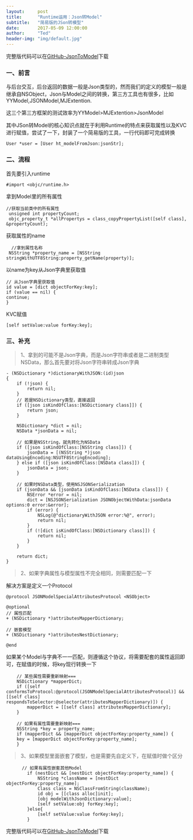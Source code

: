 ```yaml
---
layout:     post
title:      "Runtime运用：Json转Model"
subtitle:   "简易版的JSon转模型"
date:       2017-05-09 12:00:00
author:     "Ted"
header-img: "img/default.jpg"
---
```


完整版代码可以在[GitHub-JsonToModel](https://github.com/helloted/JsonToModel)下载

### 一、前言

与后台交互，后台返回的数据一般是Json类型的，然而我们的定义的模型一般是继承自NSObject，Json与Model之间的转换，第三方工具也有很多，比如YYModel,JSONModel,MJExtention.

这三个第三方框架的测试效率为YYModel>MJExtention>JsonModel

其中JSon转Model的核心知识点就在于利用Runtime的特点来获取属性以及KVC进行赋值，尝试了一下，封装了一个简易版的工具，一行代码即可完成转换

```
User *user = [User ht_modelFromJson:jsonStr];
```

### 二、流程

首先要引入runtime

```
#import <objc/runtime.h>
```

拿到Model里的所有属性

```
//获取当前类中的所有属性
 unsigned int propertyCount;
 objc_property_t *allPropertys = class_copyPropertyList([self class], &propertyCount);
```

获取属性的name

```
  //拿到属性名称
 NSString *property_name = [NSString stringWithUTF8String:property_getName(property)];
```

以name为key从Json字典里获取值

```
// 从Json字典里获取值
id value = [dict objectForKey:key];
if (value == nil) {
continue;
}
```

KVC赋值

```
[self setValue:value forKey:key];
```

### 三、补充

> 1、拿到的可能不是Json字典，而是Json字符串或者是二进制类型NSData，那么首先要对将Json字符串转成Json字典

```
- (NSDictionary *)dictionaryWithJSON:(id)json
{
    if (!json) {
        return nil;
    }
    // 若是NSDictionary类型，直接返回
    if ([json isKindOfClass:[NSDictionary class]]) {
        return json;
    }
    
    NSDictionary *dict = nil;
    NSData *jsonData = nil;
    
    // 如果是NSString，就先转化为NSData
    if ([json isKindOfClass:[NSString class]]) {
        jsonData = [(NSString *)json dataUsingEncoding:NSUTF8StringEncoding];
    } else if ([json isKindOfClass:[NSData class]]) {
        jsonData = json;
    }
    
    // 如果时NSData类型，使用NSJSONSerialization
    if (jsonData && [jsonData isKindOfClass:[NSData class]]) {
        NSError *error = nil;
        dict = [NSJSONSerialization JSONObjectWithData:jsonData options:0 error:&error];
        if (error) {
            NSLog(@"dictionaryWithJSON error:%@", error);
            return nil;
        }
        if (![dict isKindOfClass:[NSDictionary class]]) {
            return nil;
        }
    }
    
    return dict;
}
```

> 2、如果字典属性与模型属性不完全相同，则需要匹配一下

解决方案是定义一个Protocol

```
@protocol JSONModelSpecialAttributesProtocol <NSObject>

@optional
// 属性匹配
+ (NSDictionary *)attributesMapperDictionary;

// 嵌套模型
+ (NSDictionary *)attributesNestDictionary;

@end
```

如果某个Model与字典不一一匹配，则遵循这个协议，将需要配套的属性返回即可，在赋值的时候，将key现行转换一下

```
    // 某些属性需要重新映射===
    NSDictionary *mapperDict;
    if ([self conformsToProtocol:@protocol(JSONModelSpecialAttributesProtocol)] && [[self class] respondsToSelector:@selector(attributesMapperDictionary)]) {
        mapperDict = [[self class] attributesMapperDictionary];
    }
    
    // 如果有属性需要重新映射===
    NSString *key = property_name;
    if (mapperDict && [mapperDict objectForKey:property_name]) {
    key = [mapperDict objectForKey:property_name];
    }
```

> 3、如果模型里面嵌套了模型，也是需要先自定义下，在赋值时做个区分

```
      // 如果有属性嵌套其他Model
        if (nestDict && [nestDict objectForKey:property_name]) {
            NSString *className = [nestDict objectForKey:property_name];
            Class class = NSClassFromString(className);
            id obj = [[class alloc]init];
            [obj modelWithJsonDictionary:value];
            [self setValue:obj forKey:key];
        }else{
            [self setValue:value forKey:key];
        }
```

完整版代码可以在[GitHub-JsonToModel](https://github.com/helloted/JsonToModel)下载


